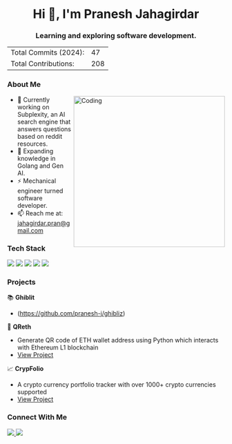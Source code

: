 <h1 align="center">Hi 👋, I'm Pranesh Jahagirdar</h1>
<h3 align="center">Learning and exploring software development.</h3>

<div align="center">
  <table>
    <tr>
      <td>Total Commits (2024):</td>
      <td>47</td>
    </tr>
    <tr>
      <td>Total Contributions:</td>
      <td>208</td>
    </tr>
  </table>
</div>

### About Me
<img align="right" alt="Coding" width="350" src="https://media2.giphy.com/media/v1.Y2lkPTc5MGI3NjExMjFlZDQ1MDRlNjA1NTM3MDk2ZjIwMjdmMGVkZjJjZmRiNmNkN2FkYiZjdD1n/qgQUggAC3Pfv687qPC/giphy.gif">

- 🔭 Currently working on Subplexity, an AI search engine that answers questions based on reddit resources.
- 🌱 Expanding knowledge in Golang and Gen AI.
- ⚡ Mechanical engineer turned software developer.
- 📫 Reach me at: jahagirdar.pran@gmail.com

### Tech Stack
<div>
  <img src="https://img.shields.io/badge/PYTHON-3776AB?style=for-the-badge&logo=python&logoColor=white" />
  <img src="https://img.shields.io/badge/DJANGO-092E20?style=for-the-badge&logo=django&logoColor=white" />
  <img src="https://img.shields.io/badge/POSTGRESQL-316192?style=for-the-badge&logo=postgresql&logoColor=white" />
  <img src="https://img.shields.io/badge/C++-00599C?style=for-the-badge&logo=c%2B%2B&logoColor=white" />
  <img src="https://img.shields.io/badge/QT-41CD52?style=for-the-badge&logo=qt&logoColor=white" />

</div>

### Projects
📚 **Ghiblit**
- (https://github.com/pranesh-j/ghibliz)

🔐 **QReth**
- Generate QR code of ETH wallet address using Python which interacts with Ethereum L1 blockchain
- [View Project](https://github.com/pranesh-j/QReth)

📈 **CrypFolio**
- A crypto currency portfolio tracker with over 1000+ crypto currencies supported
- [View Project](https://github.com/pranesh-j/CrypFolio)

### Connect With Me
<div>
  <a href="https://linkedin.com/in/pranesh-jahagirdar">
    <img src="https://img.shields.io/badge/LinkedIn-0077B5?style=for-the-badge&logo=linkedin&logoColor=white" />
  </a>
  <a href="https://www.youtube.com/@techbaiter">
    <img src="https://img.shields.io/badge/YouTube-FF0000?style=for-the-badge&logo=youtube&logoColor=white" />
  </a>
</div>
